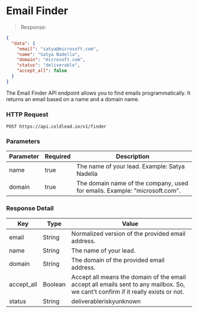 # Email Finder

> Response:

```json
{
  "data": {
    "email": "satya@microsoft.com",
    "name": "Satya Nadella",
    "domain": "microsoft.com",
    "status": "deliverable",
    "accept_all": false
  }
}
```

The Email Finder API endpoint allows you to find emails programmatically. It returns an email based on a name and a domain name.

### HTTP Request

`POST https://api.coldlead.io/v1/finder`

### Parameters

Parameter | Required | Description
--------- | ------- | -----------
name | true | The name of your lead. Example: Satya Nadella
domain | true | The domain name of the company, used for emails. Example: "microsoft.com".

### Response Detail

Key | Type | Value
--------- | ------- | -----------
email | String | Normalized version of the provided email address.
name | String | The name of your lead.
domain | String | The domain of the provided email address.
accept_all | Boolean | Accept all means the domain of the email accept all emails sent to any mailbox. So, we cant't confirm if it really exists or not.
status | String | <span class="badge-status success" data-tooltip="Deliverable means ColdLead.io has confirmed the mailbox exists and the email addresses are safe to send.">deliverable</span><span data-tooltip="A risky result means the email addresses appears to exist, but have quality issues that may result in low engagement or a bounce. Use caution when sending to risky addresses. Accept-All, Disposable, and Role addresses are classified as Risky" class="badge-status energize">risky</span><span data-tooltip="Unknown occurs when ColdLead.io is unable to get a valid response from the recipient's email server. This usually happens when the destination email server is too slow or temporarily unavailable." class="badge-status black">unknown</span>

